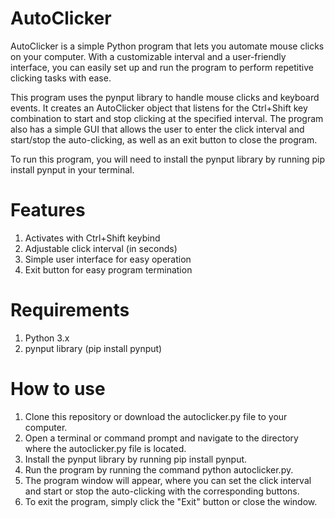 # AutoClicker
AutoClicker is a simple Python program that lets you automate mouse clicks on your computer. With a customizable interval and a user-friendly interface, you can easily set up and run the program to perform repetitive clicking tasks with ease.

This program uses the pynput library to handle mouse clicks and keyboard events. It creates an AutoClicker object that listens for the Ctrl+Shift key combination to start and stop clicking at the specified interval. The program also has a simple GUI that allows the user to enter the click interval and start/stop the auto-clicking, as well as an exit button to close the program.

To run this program, you will need to install the pynput library by running pip install pynput in your terminal.

# Features
1.  Activates with Ctrl+Shift keybind
2.  Adjustable click interval (in seconds)
3.  Simple user interface for easy operation
4.  Exit button for easy program termination

# Requirements
1.  Python 3.x
2.  pynput library (pip install pynput)

# How to use
1.  Clone this repository or download the autoclicker.py file to your computer.
2.  Open a terminal or command prompt and navigate to the directory where the autoclicker.py file is located.
3.  Install the pynput library by running pip install pynput.
4.  Run the program by running the command python autoclicker.py.
5.  The program window will appear, where you can set the click interval and start or stop the auto-clicking with the corresponding buttons.
6.  To exit the program, simply click the "Exit" button or close the window.
